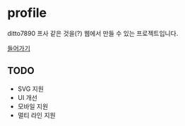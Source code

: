 # profile

ditto7890 프사 같은 것을(?) 웹에서 만들 수 있는 프로젝트입니다.

[들어가기](https://profile.ditto7890.xyz/)

## TODO

* SVG 지원
* UI 개선
* 모바일 지원
* 멀티 라인 지원
